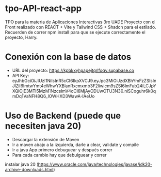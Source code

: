 # tpo-API-react-app
TPO para la materia de Aplicaciones Interactivas 3ro UADE
Proyecto con el Front realizado con REACT + Vite y Tailwind CSS + Shadcn para el estilado.
Recuerden de correr npm install para que se ejecute correctamente el proyecto, Harry.


# Conexión con la base de datos
- URL del proyecto: https://kpbkxyhpapejtqrlfoqv.supabase.co
- API Key: eyJhbGciOiJIUzI1NiIsInR5cCI6IkpXVCJ9.eyJpc3MiOiJzdXBhYmFzZSIsInJlZiI6ImtwYmt4eWhwYXBlanRxcmxmb3F2Iiwicm9sZSI6ImFub24iLCJpYXQiOjE3MTI5MzM1NzcsImV4cCI6MjAyODUwOTU3N30.niSCoguhr6k0qmDq1VaNFH8Q6_IOWHXD3WawA-IAeUo


# Uso de Backend (puede que necesiten java 20)
- Descargar la extensión de Maven
- Ir a maven abajo a la izquierda, darle a clear, validate y compile
- Ir a java App primero debuguear y después correr
- Para cada cambio hay que debuiguear y correr
  
instalar java 20 (https://www.oracle.com/java/technologies/javase/jdk20-archive-downloads.html)
